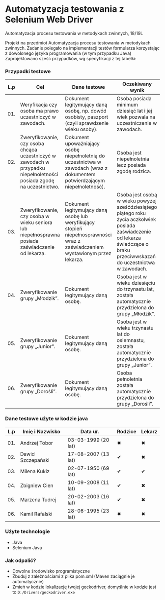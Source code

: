# Automatyzacja testowania z Selenium Web Driver
Automatyzacja procesu testowania w metodykach zwinnych, 18/19L

Projekt na przedmiot Automatyzacja procesu testowania w metodykach zwinnych. 
Zadanie polegało na implementacji testów formularza korzystając z dowolonego języka programowania (w tym przypadku Java)
Zaprojektowano sześć przypadków, wg specyfikacji z tej tabelki:

### Przypadki testowe

| L.p | Cel | Dane testowe | Oczekiwany wynik |
| ------ | ------ | ------ | ------ |
| 01. | Weryfikacja czy osoba ma prawo uczestniczyć w zawodach. | Dokument legitymujący daną osobę, np. dowód osobisty, paszport (czyli sprawdzenie wieku osoby). | Osoba posiada minimum dziesięć lat i jej wiek pozwala na uczestniczenie w zawodach. |
| 02. | Zweryfikowanie, czy osoba chcąca uczestniczyć w zawodach w przypadku niepełnoletności posiada zgodę na uczestnictwo. | Dokument upoważniający osobę niepełnoletnią do uczestnictwa w zawodach (wraz z dokumentem potwierdzającym niepełnoletność). | Osoba jest niepełnoletnia lecz posiada zgodę rodzica. |
| 03. | Zweryfikowanie, czy osoba w wieku seniora lub niepełnosprawna posiada zaświadczenie od lekarza. | Dokument legitymujący daną osobę lub weryfikujący stopień niepełnosprawności wraz z zaświadczeniem wystawionym przez lekarza. | Osoba jest osobą w wieku powyżej sześćdziesiątego piątego roku życia aczkolwiek posiada zaświadczenie od lekarza świadczące o braku przeciwwskazań do uczestnictwa w zawodach.  |
| 04. | Zweryfikowanie grupy „Młodzik”. | Dokument legitymujący daną osobę. | Osoba jest w wieku dziesięciu do trzynastu lat, została automatycznie przydzielona do grupy „Młodzik”. |
| 05. | Zweryfikowanie grupy „Junior”. | Dokument legitymujący daną osobę. | Osoba jest w wieku trzynastu lat do osiemnastu, została automatycznie przydzielona do grupy „Junior”. |
| 06. | Zweryfikowanie grupy „Dorośli”. | Dokument legitymujący daną osobę. | Osoba pełnoletnia została automatycznie przydzielona do grupy „Dorośli”. |


### Dane testowe użyte w kodzie java

| L.p | Imię i Nazwisko | Data ur. | Rodzice | Lekarz |
| ------ | ------ | ------ | ------ |  ------ |
| 01. | Andrzej Tobor | 03-03-1999 (20 lat) | ✖ | ✖
| 02. | Dawid Szczepański | 17-08-2007 (13 lat) | ✔ | ✖
| 03. | Milena Kukiz | 02-07-1950 (69 lat) | ✔ | ✔
| 04. | Zbigniew Cien | 10-09-2008 (11 lat) | ✔ | ✖
| 05. | Marzena Tudrej | 20-02-2003 (16 lat) | ✔ | ✖
| 06. | Kamil Rafalski | 28-06-1995 (23 lat) | ✖ | ✖

### Użyte technologie
 - Java
 - Selenium Java
 
 ### Jak odpalić?
 - Dowolne środowisko programistyczne
 - Zbuduj z zależnościami z plika pom.xml (Maven zaciągnie je automatycznie)
 - Zmień w kodzie lokalizację twojej geckodriver, domyślnie w kodzie jest to  `D:/Drivers/geckodriver.exe`
